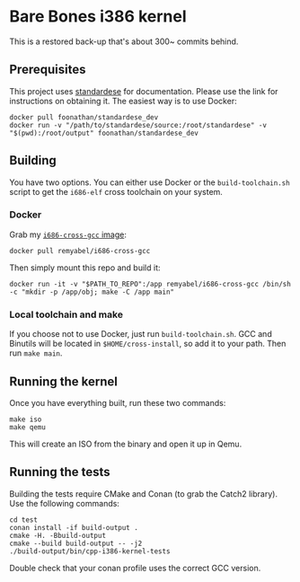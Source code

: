 # Bare Bones i386 kernel

This is a restored back-up that's about 300~ commits behind.

## Prerequisites

This project uses [standardese](https://github.com/foonathan/standardese) for documentation. Please use the link
for instructions on obtaining it. The easiest way is to use Docker:

```
docker pull foonathan/standardese_dev
docker run -v "/path/to/standardese/source:/root/standardese" -v "$(pwd):/root/output" foonathan/standardese_dev
```

## Building

You have two options. You can either use Docker or the `build-toolchain.sh` script
to get the `i686-elf` cross toolchain on your system.

### Docker

Grab my [`i686-cross-gcc` image](https://github.com/remyabel/i686-cross-gcc-docker):

```
docker pull remyabel/i686-cross-gcc
```

Then simply mount this repo and build it:

```
docker run -it -v "$PATH_TO_REPO":/app remyabel/i686-cross-gcc /bin/sh -c "mkdir -p /app/obj; make -C /app main"
```

### Local toolchain and make

If you choose not to use Docker, just run `build-toolchain.sh`. GCC and Binutils will be located in
`$HOME/cross-install`, so add it to your path. Then run `make main`.

## Running the kernel

Once you have everything built, run these two commands:

```
make iso
make qemu
```

This will create an ISO from the binary and open it up in Qemu.

## Running the tests

Building the tests require CMake and Conan (to grab the Catch2 library). Use the following commands:

```
cd test
conan install -if build-output .
cmake -H. -Bbuild-output 
cmake --build build-output -- -j2
./build-output/bin/cpp-i386-kernel-tests
```

Double check that your conan profile uses the correct GCC version.

